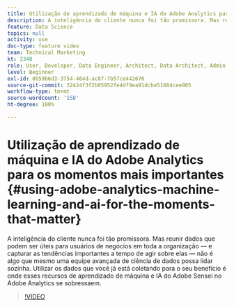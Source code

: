 ```yaml
---
title: Utilização de aprendizado de máquina e IA do Adobe Analytics para os momentos mais importantes
description: A inteligência do cliente nunca foi tão promissora. Mas reunir dados que podem ser úteis para usuários de negócios em toda a organização — e capturar as tendências importantes a tempo de agir sobre elas — não é algo que mesmo uma equipe avançada de ciência de dados possa lidar sozinha. Utilizar os dados que você já está coletando para o seu benefício é onde esses recursos de aprendizado de máquina e IA do Adobe Sensei no Adobe Analytics se sobressaem.
feature: Data Science
topics: null
activity: use
doc-type: feature video
team: Technical Marketing
kt: 2340
role: User, Developer, Data Engineer, Architect, Data Architect, Admin, Leader
level: Beginner
exl-id: 8b59b6d3-3754-464d-ac87-7b57ce442676
source-git-commit: 32424f3f2b05952fe4df9ea91dcbe51684cee905
workflow-type: tm+mt
source-wordcount: '158'
ht-degree: 100%

---
```


# Utilização de aprendizado de máquina e IA do Adobe Analytics para os momentos mais importantes {#using-adobe-analytics-machine-learning-and-ai-for-the-moments-that-matter}

A inteligência do cliente nunca foi tão promissora. Mas reunir dados que podem ser úteis para usuários de negócios em toda a organização — e capturar as tendências importantes a tempo de agir sobre elas — não é algo que mesmo uma equipe avançada de ciência de dados possa lidar sozinha. Utilizar os dados que você já está coletando para o seu benefício é onde esses recursos de aprendizado de máquina e IA do Adobe Sensei no Adobe Analytics se sobressaem.

>[!VIDEO](https://video.tv.adobe.com/v/25837/?quality=12)
